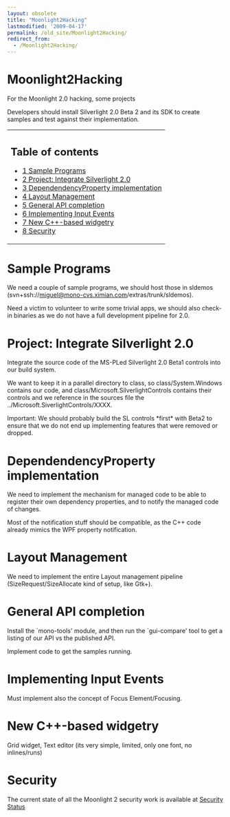 ```yaml
---
layout: obsolete
title: "Moonlight2Hacking"
lastmodified: '2009-04-17'
permalink: /old_site/Moonlight2Hacking/
redirect_from:
  - /Moonlight2Hacking/
---
```


Moonlight2Hacking
=================

For the Moonlight 2.0 hacking, some projects

Developers should install Silverlight 2.0 Beta 2 and its SDK to create samples and test against their implementation.

<table>
<col width="100%" />
<tbody>
<tr class="odd">
<td align="left"><h2>Table of contents</h2>
<ul>
<li><a href="#sample-programs">1 Sample Programs</a></li>
<li><a href="#project-integrate-silverlight-20">2 Project: Integrate Silverlight 2.0</a></li>
<li><a href="#dependendencyproperty-implementation">3 DependendencyProperty implementation</a></li>
<li><a href="#layout-management">4 Layout Management</a></li>
<li><a href="#general-api-completion">5 General API completion</a></li>
<li><a href="#implementing-input-events">6 Implementing Input Events</a></li>
<li><a href="#new-c-based-widgetry">7 New C++-based widgetry</a></li>
<li><a href="#security">8 Security</a></li>
</ul></td>
</tr>
</tbody>
</table>

Sample Programs
===============

We need a couple of sample programs, we should host those in sldemos (svn+ssh://miguel@mono-cvs.ximian.com/extras/trunk/sldemos).

Need a victim to volunteer to write some trivial apps, we should also check-in binaries as we do not have a full development pipeline for 2.0.

Project: Integrate Silverlight 2.0
==================================

Integrate the source code of the MS-PLed Silverlight 2.0 Beta1 controls into our build system.

We want to keep it in a parallel directory to class, so class/System.Windows contains our code, and class/Microsoft.SilverlightControls contains their controls and we reference in the sources file the ../Microsoft.SiverlightControls/XXXX.

Important: We should probably build the SL controls \*first\* with Beta2 to ensure that we do not end up implementing features that were removed or dropped.

DependendencyProperty implementation
====================================

We need to implement the mechanism for managed code to be able to register their own dependency properties, and to notify the managed code of changes.

Most of the notification stuff should be compatible, as the C++ code already mimics the WPF property notification.

Layout Management
=================

We need to implement the entire Layout management pipeline (SizeRequest/SizeAllocate kind of setup, like Gtk+).

General API completion
======================

Install the \`mono-tools' module, and then run the \`gui-compare' tool to get a listing of our API vs the published API.

Implement code to get the samples running.

Implementing Input Events
=========================

Must implement also the concept of Focus Element/Focusing.

New C++-based widgetry
======================

Grid widget, Text editor (its very simple, limited, only one font, no inlines/runs)

Security
========

The current state of all the Moonlight 2 security work is available at [Security Status]({{site.github.url}}/old_site/Moonlight/SecurityStatus "Moonlight/SecurityStatus")

